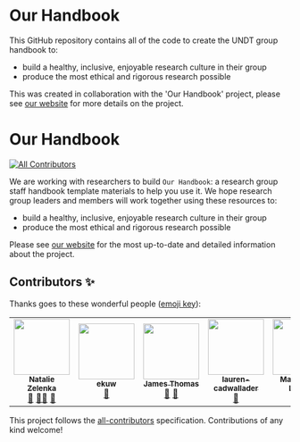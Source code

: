 # Our Handbook
This GitHub repository contains all of the code to create the UNDT group handbook to:
- build a healthy, inclusive, enjoyable research culture in their group 
- produce the most ethical and rigorous research possible

This was created in collaboration with the 'Our Handbook' project, please see [our website](https://very-good-science.github.io/our-handbook) for more details on the project.





# Our Handbook
<!-- ALL-CONTRIBUTORS-BADGE:START - Do not remove or modify this section -->
[![All Contributors](https://img.shields.io/badge/all_contributors-7-orange.svg?style=flat-square)](#contributors-)
<!-- ALL-CONTRIBUTORS-BADGE:END -->

We are working with researchers to build `Our Handbook`: a research group staff handbook template materials to help you use it. 
We hope research group leaders and members will work together using these resources to:
- build a healthy, inclusive, enjoyable research culture in their group 
- produce the most ethical and rigorous research possible

Please see [our website](https://very-good-science.github.io/our-handbook) for the most up-to-date and detailed information about the project.
## Contributors ✨

Thanks goes to these wonderful people ([emoji key](https://allcontributors.org/docs/en/emoji-key)):

<!-- ALL-CONTRIBUTORS-LIST:START - Do not remove or modify this section -->
<!-- prettier-ignore-start -->
<!-- markdownlint-disable -->
<table>
  <tr>
    <td align="center"><a href="https://github.com/NatalieThurlby"><img src="https://avatars.githubusercontent.com/u/17617308?v=4?s=100" width="100px;" alt=""/><br /><sub><b>Natalie Zelenka</b></sub></a><br /><a href="https://github.com/very-good-science/our-handbook/commits?author=NatalieZelenka" title="Documentation">📖</a> <a href="#mentoring-NatalieZelenka" title="Mentoring">🧑‍🏫</a> <a href="https://github.com/very-good-science/our-handbook/pulls?q=is%3Apr+reviewed-by%3ANatalieZelenka" title="Reviewed Pull Requests">👀</a></td>
    <td align="center"><a href="https://github.com/ekuw"><img src="https://avatars.githubusercontent.com/u/76116294?v=4?s=100" width="100px;" alt=""/><br /><sub><b>ekuw</b></sub></a><br /><a href="https://github.com/very-good-science/our-handbook/commits?author=ekuw" title="Documentation">📖</a></td>
    <td align="center"><a href="https://linkedin.com/in/jatonline"><img src="https://avatars.githubusercontent.com/u/48878399?v=4?s=100" width="100px;" alt=""/><br /><sub><b>James Thomas</b></sub></a><br /><a href="https://github.com/very-good-science/our-handbook/commits?author=jatonline" title="Documentation">📖</a> <a href="https://github.com/very-good-science/our-handbook/pulls?q=is%3Apr+reviewed-by%3Ajatonline" title="Reviewed Pull Requests">👀</a></td>
    <td align="center"><a href="https://github.com/lauren-cadwallader"><img src="https://avatars.githubusercontent.com/u/91881263?v=4?s=100" width="100px;" alt=""/><br /><sub><b>lauren-cadwallader</b></sub></a><br /><a href="https://github.com/very-good-science/our-handbook/commits?author=lauren-cadwallader" title="Documentation">📖</a></td>
    <td align="center"><a href="https://github.com/mlagisz"><img src="https://avatars.githubusercontent.com/u/13009327?v=4?s=100" width="100px;" alt=""/><br /><sub><b>Malgorzata Lagisz</b></sub></a><br /><a href="https://github.com/very-good-science/our-handbook/commits?author=mlagisz" title="Documentation">📖</a></td>
    <td align="center"><a href="https://github.com/RichardP1234"><img src="https://avatars.githubusercontent.com/u/42965322?v=4?s=100" width="100px;" alt=""/><br /><sub><b>RichardP1234</b></sub></a><br /><a href="#example-RichardP1234" title="Examples">💡</a> <a href="https://github.com/very-good-science/our-handbook/commits?author=RichardP1234" title="Documentation">📖</a></td>
    <td align="center"><a href="https://github.com/richard-lane"><img src="https://avatars.githubusercontent.com/u/56296326?v=4?s=100" width="100px;" alt=""/><br /><sub><b>richard-lane</b></sub></a><br /><a href="https://github.com/very-good-science/our-handbook/commits?author=richard-lane" title="Documentation">📖</a></td>
  </tr>
</table>

<!-- markdownlint-restore -->
<!-- prettier-ignore-end -->

<!-- ALL-CONTRIBUTORS-LIST:END -->

This project follows the [all-contributors](https://github.com/all-contributors/all-contributors) specification. Contributions of any kind welcome!
